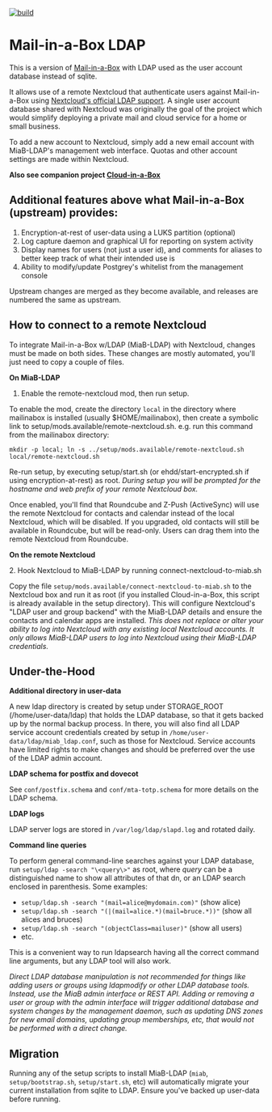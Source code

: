 [![build](https://github.com/downtownallday/mailinabox-ldap/actions/workflows/commit-tests.yml/badge.svg)](https://github.com/downtownallday/mailinabox-ldap/actions)

# Mail-in-a-Box LDAP
This is a version of [Mail-in-a-Box](https://mailinabox.email) with LDAP used as the user account database instead of sqlite.

It allows use of a remote Nextcloud that authenticate users against Mail-in-a-Box using [Nextcloud's official LDAP support](https://nextcloud.com/usermanagement/). A single user account database shared with Nextcloud was originally the goal of the project which would simplify deploying a private mail and cloud service for a home or small business.

To add a new account to Nextcloud, simply add a new email account with MiaB-LDAP's management web interface. Quotas and other account settings are made within Nextcloud.

**Also see companion project [Cloud-in-a-Box](https://github.com/downtownallday/cloudinabox)**

## Additional features above what Mail-in-a-Box (upstream) provides:

  1. Encryption-at-rest of user-data using a LUKS partition (optional)
  1. Log capture daemon and graphical UI for reporting on system activity
  1. Display names for users (not just a user id), and comments for aliases to better keep track of what their intended use is
  1. Ability to modify/update Postgrey's whitelist from the management console

Upstream changes are merged as they become available, and releases are numbered the same as upstream.


## How to connect to a remote Nextcloud

To integrate Mail-in-a-Box w/LDAP (MiaB-LDAP) with Nextcloud, changes must be made on both sides.  These changes are mostly automated, you'll just need to copy a couple of files.

**On MiaB-LDAP**

1. Enable the remote-nextcloud mod, then run setup.

To enable the mod, create the directory `local` in the directory where mailinabox is installed (usually $HOME/mailinabox), then create a symbolic link to setup/mods.available/remote-nextcloud.sh. e.g. run this command from the mailinabox directory:

`mkdir -p local; ln -s ../setup/mods.available/remote-nextcloud.sh local/remote-nextcloud.sh`

Re-run setup, by executing setup/start.sh (or ehdd/start-encrypted.sh if using encryption-at-rest) as root. *During setup you will be prompted for the hostname and web prefix of your remote Nextcloud box.*

Once enabled, you'll find that Roundcube and Z-Push (ActiveSync) will use the remote Nextcloud for contacts and calendar instead of the local Nextcloud, which will be disabled. If you upgraded, old contacts will still be available in Roundcube, but will be read-only. Users can drag them into the remote Nextcloud from Roundcube.

**On the remote Nextcloud**

2\. Hook Nextcloud to MiaB-LDAP by running connect-nextcloud-to-miab.sh

Copy the file `setup/mods.available/connect-nextcloud-to-miab.sh` to the Nextcloud box and run it as root (if you installed Cloud-in-a-Box, this script is already available in the setup directory). This will configure Nextcloud's "LDAP user and group backend" with the MiaB-LDAP details and ensure the contacts and calendar apps are installed. *This does not replace or alter your ability to log into Nextcloud with any existing local Nextcloud accounts. It only allows MiaB-LDAP users to log into Nextcloud using their MiaB-LDAP credentials.*

## Under-the-Hood

**Additional directory in user-data**

A new ldap directory is created by setup under STORAGE_ROOT (/home/user-data/ldap) that holds the LDAP database, so that it gets backed up by the normal backup process. In there, you will also find all LDAP service account credentials created by setup in `/home/user-data/ldap/miab_ldap.conf`, such as those for Nextcloud. Service accounts have limited rights to make changes and should be preferred over the use of the LDAP admin account.

**LDAP schema for postfix and dovecot**

See `conf/postfix.schema` and `conf/mta-totp.schema` for more details on the LDAP schema.

**LDAP logs**

LDAP server logs are stored in `/var/log/ldap/slapd.log` and rotated daily.

**Command line queries**

To perform general command-line searches against your LDAP database, run `setup/ldap -search "\<query\>"` as root, where _query_ can be a distinguished name to show all attributes of that dn, or an LDAP search enclosed in parenthesis. Some examples:
  * `setup/ldap.sh -search "(mail=alice@mydomain.com)"` (show alice)
  * `setup/ldap.sh -search "(|(mail=alice.*)(mail=bruce.*))"` (show all alices and bruces)
  * `setup/ldap.sh -search "(objectClass=mailuser)"` (show all users)
  * etc.

This is a convenient way to run ldapsearch having all the correct command line arguments, but any LDAP tool will also work.

*Direct LDAP database manipulation is not recommended for things like adding users or groups using ldapmodify or other LDAP database tools. Instead, use the MiaB admin interface or REST API. Adding or removing a user or group with the admin interface will trigger additional database and system changes by the management daemon, such as updating DNS zones for new email domains, updating group memberships, etc, that would not be performed with a direct change.*


## Migration

Running any of the setup scripts to install MiaB-LDAP (`miab`, `setup/bootstrap.sh`, `setup/start.sh`, etc) will automatically migrate your current installation from sqlite to LDAP. Ensure you've backed up user-data before running.

